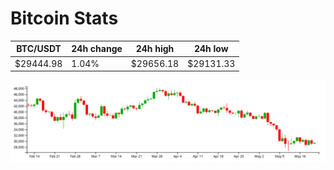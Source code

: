 # Bitcoin Stats

BTC/USDT|24h change|24h high|24h low|
|---|---|---|---|
|$29444.98|1.04%|$29656.18|$29131.33|

<img src="./chart.svg">
